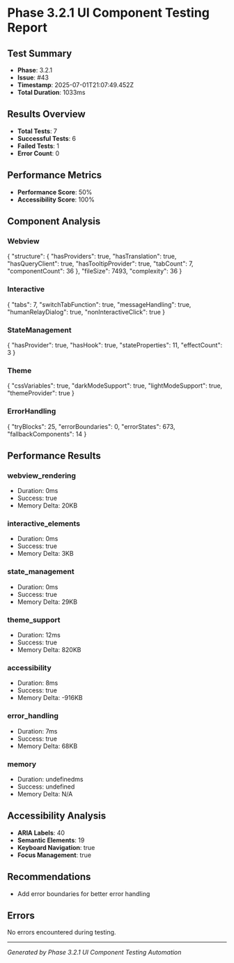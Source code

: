 # Phase 3.2.1 UI Component Testing Report

## Test Summary

- **Phase**: 3.2.1
- **Issue**: #43
- **Timestamp**: 2025-07-01T21:07:49.452Z
- **Total Duration**: 1033ms

## Results Overview

- **Total Tests**: 7
- **Successful Tests**: 6
- **Failed Tests**: 1
- **Error Count**: 0

## Performance Metrics

- **Performance Score**: 50%
- **Accessibility Score**: 100%

## Component Analysis

### Webview

{
"structure": {
"hasProviders": true,
"hasTranslation": true,
"hasQueryClient": true,
"hasTooltipProvider": true,
"tabCount": 7,
"componentCount": 36
},
"fileSize": 7493,
"complexity": 36
}

### Interactive

{
"tabs": 7,
"switchTabFunction": true,
"messageHandling": true,
"humanRelayDialog": true,
"nonInteractiveClick": true
}

### StateManagement

{
"hasProvider": true,
"hasHook": true,
"stateProperties": 11,
"effectCount": 3
}

### Theme

{
"cssVariables": true,
"darkModeSupport": true,
"lightModeSupport": true,
"themeProvider": true
}

### ErrorHandling

{
"tryBlocks": 25,
"errorBoundaries": 0,
"errorStates": 673,
"fallbackComponents": 14
}

## Performance Results

### webview_rendering

- Duration: 0ms
- Success: true
- Memory Delta: 20KB

### interactive_elements

- Duration: 0ms
- Success: true
- Memory Delta: 3KB

### state_management

- Duration: 0ms
- Success: true
- Memory Delta: 29KB

### theme_support

- Duration: 12ms
- Success: true
- Memory Delta: 820KB

### accessibility

- Duration: 8ms
- Success: true
- Memory Delta: -916KB

### error_handling

- Duration: 7ms
- Success: true
- Memory Delta: 68KB

### memory

- Duration: undefinedms
- Success: undefined
- Memory Delta: N/A

## Accessibility Analysis

- **ARIA Labels**: 40
- **Semantic Elements**: 19
- **Keyboard Navigation**: true
- **Focus Management**: true

## Recommendations

- Add error boundaries for better error handling

## Errors

No errors encountered during testing.

---

_Generated by Phase 3.2.1 UI Component Testing Automation_

